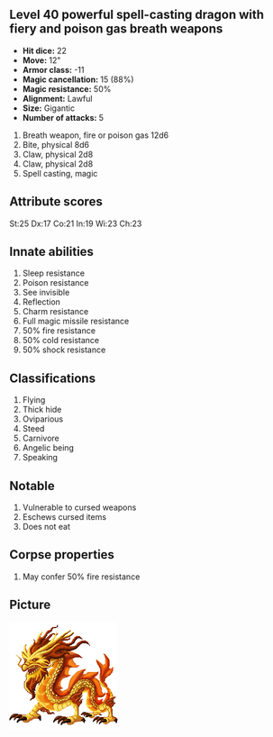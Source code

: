 ## Level 40 powerful spell-casting dragon with fiery and poison gas breath weapons

- **Hit dice:** 22
- **Move:** 12"
- **Armor class:** -11
- **Magic cancellation:** 15 (88%)
- **Magic resistance:** 50%
- **Alignment:** Lawful
- **Size:** Gigantic
- **Number of attacks:** 5
1. Breath weapon, fire or poison gas 12d6
2. Bite, physical 8d6
3. Claw, physical 2d8
4. Claw, physical 2d8
5. Spell casting, magic

## Attribute scores

St:25 Dx:17 Co:21 In:19 Wi:23 Ch:23

## Innate abilities

1. Sleep resistance
2. Poison resistance
3. See invisible
4. Reflection
5. Charm resistance
6. Full magic missile resistance
7. 50% fire resistance
8. 50% cold resistance
9. 50% shock resistance

## Classifications

1. Flying
2. Thick hide
3. Oviparious
4. Steed
5. Carnivore
6. Angelic being
7. Speaking

## Notable

1. Vulnerable to cursed weapons
2. Eschews cursed items
3. Does not eat

## Corpse properties

1. May confer 50% fire resistance

## Picture

![Ancient gold dragon](https://github.com/hyvanmielenpelit/GnollHackTileSet/blob/main/Monsters/ancient_gold_dragon/ancient_gold_dragon.png)
